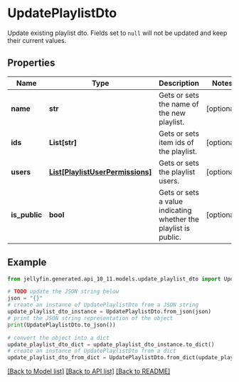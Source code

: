 # UpdatePlaylistDto

Update existing playlist dto. Fields set to `null` will not be updated and keep their current values.

## Properties

Name | Type | Description | Notes
------------ | ------------- | ------------- | -------------
**name** | **str** | Gets or sets the name of the new playlist. | [optional] 
**ids** | **List[str]** | Gets or sets item ids of the playlist. | [optional] 
**users** | [**List[PlaylistUserPermissions]**](PlaylistUserPermissions.md) | Gets or sets the playlist users. | [optional] 
**is_public** | **bool** | Gets or sets a value indicating whether the playlist is public. | [optional] 

## Example

```python
from jellyfin.generated.api_10_11.models.update_playlist_dto import UpdatePlaylistDto

# TODO update the JSON string below
json = "{}"
# create an instance of UpdatePlaylistDto from a JSON string
update_playlist_dto_instance = UpdatePlaylistDto.from_json(json)
# print the JSON string representation of the object
print(UpdatePlaylistDto.to_json())

# convert the object into a dict
update_playlist_dto_dict = update_playlist_dto_instance.to_dict()
# create an instance of UpdatePlaylistDto from a dict
update_playlist_dto_from_dict = UpdatePlaylistDto.from_dict(update_playlist_dto_dict)
```
[[Back to Model list]](../README.md#documentation-for-models) [[Back to API list]](../README.md#documentation-for-api-endpoints) [[Back to README]](../README.md)


